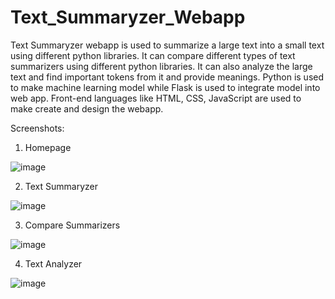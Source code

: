 # Text_Summaryzer_Webapp
Text Summaryzer webapp is used to summarize a large text into a small text using different python libraries. 
It can compare different types of text summarizers using different python libraries. 
It can also analyze the large text and find important tokens from it and provide meanings.
Python is used to make machine learning model while Flask is used to integrate model into web app. 
Front-end languages like HTML, CSS, JavaScript are used to make create and design the webapp.

Screenshots:

1. Homepage

![image](https://user-images.githubusercontent.com/85878447/192220877-255ea807-0426-45fc-95ba-0aca8f671f54.png)

2. Text Summaryzer

![image](https://user-images.githubusercontent.com/85878447/192221065-5480bdd7-2895-4f10-bf92-3ac4d04dc7e4.png)

3. Compare Summarizers

![image](https://user-images.githubusercontent.com/85878447/192221193-80cccbef-0557-4ac3-af05-7971a1222f30.png)

4. Text Analyzer

![image](https://user-images.githubusercontent.com/85878447/192221398-63fedcc7-6f90-4286-92c9-786faafd34b6.png)



